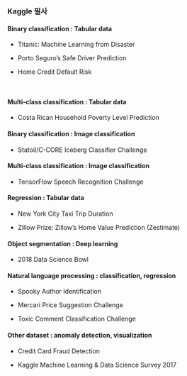 ### Kaggle 필사

#### Binary classification : Tabular data

- Titanic: Machine Learning from Disaster

- Porto Seguro’s Safe Driver Prediction

- Home Credit Default Risk

<br>

#### Multi-class classification : Tabular data

- Costa Rican Household Poverty Level Prediction

#### Binary classification : Image classification

- Statoil/C-CORE Iceberg Classifier Challenge

#### Multi-class classification : Image classification

- TensorFlow Speech Recognition Challenge

#### Regression : Tabular data

-  New York City Taxi Trip Duration

-  Zillow Prize: Zillow’s Home Value Prediction (Zestimate)

#### Object segmentation : Deep learning

- 2018 Data Science Bowl

#### Natural language processing : classification, regression

- Spooky Author Identification

-  Mercari Price Suggestion Challenge

- Toxic Comment Classification Challenge

#### Other dataset : anomaly detection, visualization

-  Credit Card Fraud Detection

- Kaggle Machine Learning & Data Science Survey 2017
